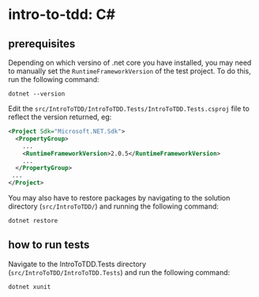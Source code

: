 # intro-to-tdd: C#

## prerequisites

Depending on which versino of .net core you have installed, you may need to manually set the `RuntimeFrameworkVersion` of the test project. To do this, run the following command:

```dotnet --version```

Edit the `src/IntroToTDD/IntroToTDD.Tests/IntroToTDD.Tests.csproj` file to reflect the version returned, eg:

```xml
<Project Sdk="Microsoft.NET.Sdk">
  <PropertyGroup>
    ...
    <RuntimeFrameworkVersion>2.0.5</RuntimeFrameworkVersion>
    ...
  </PropertyGroup>
 ...
</Project>
```

You may also have to restore packages by navigating to the solution directory (`src/IntroToTDD/`) and running the following command:

```dotnet restore```

## how to run tests

Navigate to the IntroToTDD.Tests directory (`src/IntroToTDD/IntroToTDD.Tests`) and run the following command:

```dotnet xunit```
